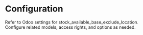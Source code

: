 # Configuration

Refer to Odoo settings for stock_available_base_exclude_location. Configure related models, access rights, and options as needed.
